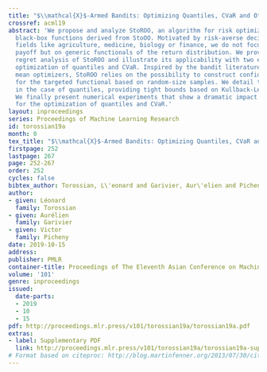 ```yaml
---
title: "$\\mathcal{X}$-Armed Bandits: Optimizing Quantiles, CVaR and Other Risks"
crossref: acml19
abstract: 'We propose and analyze StoROO, an algorithm for risk optimization on stochastic
  black-box functions derived from StoOO. Motivated by risk-averse decision making
  fields like agriculture, medicine, biology or finance, we do not focus on the mean
  payoff but on generic functionals of the return distribution. We provide a generic
  regret analysis of StoROO and illustrate its applicability with two examples: the
  optimization of quantiles and CVaR. Inspired by the bandit literature and black-box
  mean optimizers, StoROO relies on the possibility to construct confidence intervals
  for the targeted functional based on random-size samples. We detail their construction
  in the case of quantiles, providing tight bounds based on Kullback-Leibler divergence.
  We finally present numerical experiments that show a dramatic impact of tight bounds
  for the optimization of quantiles and CVaR.'
layout: inproceedings
series: Proceedings of Machine Learning Research
id: torossian19a
month: 0
tex_title: "$\\mathcal{X}$-Armed Bandits: Optimizing Quantiles, CVaR and Other Risks"
firstpage: 252
lastpage: 267
page: 252-267
order: 252
cycles: false
bibtex_author: Torossian, L\'eonard and Garivier, Aur\'elien and Picheny, Victor
author:
- given: Léonard
  family: Torossian
- given: Aurélien
  family: Garivier
- given: Victor
  family: Picheny
date: 2019-10-15
address: 
publisher: PMLR
container-title: Proceedings of The Eleventh Asian Conference on Machine Learning
volume: '101'
genre: inproceedings
issued:
  date-parts:
  - 2019
  - 10
  - 15
pdf: http://proceedings.mlr.press/v101/torossian19a/torossian19a.pdf
extras:
- label: Supplementary PDF
  link: http://proceedings.mlr.press/v101/torossian19a/torossian19a-supp.pdf
# Format based on citeproc: http://blog.martinfenner.org/2013/07/30/citeproc-yaml-for-bibliographies/
---
```

